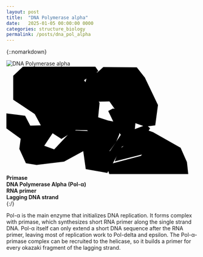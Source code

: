 ```yaml
---
layout: post
title:  "DNA Polymerase alpha"
date:   2025-01-05 00:00:00 0000
categories: structure_biology
permalink: /posts/dna_pol_alpha
---
```

{::nomarkdown}
<div class='imageWrapper'>
<img class="image0" src="{{ site.baseurl }}/assets/images/dna003.jpg" alt="DNA Polymerase alpha">
<svg viewBox="0 0 160 90" class='image-area'>
<!--#######################-->
<defs>
<mask id="myMask_0"><rect width="100%" height="100%" fill="white"/>
  <path id="path_0" class="path" d="m81 0.35-4.8 4.3-8 0.71-2.5 8.9 11 15 9.4-0.18 10 14 20 7.1 8.3-1.1 2.3-17-11-23-6.7-8.5z"/></mask>
<mask id="myMask_1"><rect width="100%" height="100%" fill="white"/>
  <path id="path_1" class="path" d="m14-0.18-8.3 7.8v20l18 12 5.3 9.8 17 11 12-7.5 9.4 0.18 8.3 7.1 3.7 9.6 6.6 20h66l-1.1-10-5.3-12-23-13-5.5-2-4.3 7.3 2 11-2.3 3.4-24 6.4-2.8-9.8 6-8 2.7-6.7v-9.6l-9.4-1.8-8.3-2.7 1.2-12-13-19 12-7.6-3-4.3z"/></mask>
<mask id="myMask_2"><rect width="100%" height="100%" fill="white"/>
  <path id="path_2" class="path" d="m89 35-3.9 2.1 8.2 17 8 9.6-7.1 5.5-3.7 10 26-6.6-2.8-12-6.9-3 1.2-12-11-6.6-0.53-3z"/></mask>
<mask id="myMask_3"><rect width="100%" height="100%" fill="white"/>
  <path id="path_3" class="path" d="m-0.35 39 16 2 4.3 8.3 11-0.35 8 6.2-7.3 11 8.3 3 15-16 17 0.71 9.4 13 0.18 3.5 5 0.18 9.4-14 21-8 3.2 3-5.5 8.7-18 6.6-6.6 12-5.7 10-18-3.2-2.1-15-16 8.7-23 2.8-8.9-1.4-5.5-12 1.1-8.5-12-8.7z"/></mask>
</defs>
<!--#######################-->
<rect mask="url(#myMask_0)" class="background" id="background_0"/>
<rect mask="url(#myMask_1)" class="background" id="background_1"/>
<rect mask="url(#myMask_2)" class="background" id="background_2"/>
<rect mask="url(#myMask_3)" class="background" id="background_3"/>
<!--#######################-->
<use href="#path_0" class="shape" id="select_0"/>
<use href="#path_1" class="shape" id="select_1"/>
<use href="#path_2" class="shape" id="select_2"/>
<use href="#path_3" class="shape" id="select_3"/>
</svg>
<!--#######################-->
<div class="overlay" id="textbox_0" ><b> Primase </b></div>
<div class="overlay" id="textbox_1" ><b> DNA Polymerase Alpha (Pol-&alpha;) </b></div>
<div class="overlay" id="textbox_2" ><b> RNA primer </b></div>
<div class="overlay" id="textbox_3" ><b> Lagging DNA strand </b></div>
</div>
{:/}

Pol-&alpha; is the main enzyme that initializes DNA replication. It forms complex with primase, which synthesizes short RNA primer along the single strand DNA. Pol-&alpha; itself can only extend a short DNA sequence after the RNA primer, leaving most of replication work to Pol-delta and epsilon. The Pol-&alpha;-primase complex can be recruited to the helicase, so it builds a primer for every okazaki fragment of the lagging strand.


